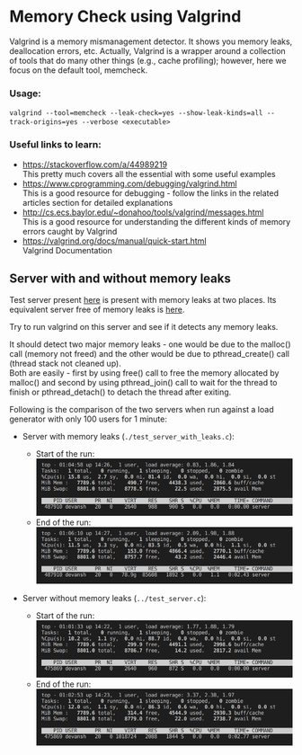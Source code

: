 # Memory Check using Valgrind

Valgrind is a memory mismanagement detector. It shows you memory leaks, deallocation errors, etc. Actually, Valgrind is a wrapper around a collection of tools that do many other things (e.g., cache profiling); however, here we focus on the default tool, memcheck.

### Usage:

```
valgrind --tool=memcheck --leak-check=yes --show-leak-kinds=all --track-origins=yes --verbose <executable>
```

### Useful links to learn:

- https://stackoverflow.com/a/44989219  
  This pretty much covers all the essential with some useful examples
- https://www.cprogramming.com/debugging/valgrind.html  
  This is a good resource for debugging - follow the links in the related articles section for detailed explanations
- http://cs.ecs.baylor.edu/~donahoo/tools/valgrind/messages.html  
  This is a good resource for understanding the different kinds of memory errors caught by Valgrind
- https://valgrind.org/docs/manual/quick-start.html  
  Valgrind Documentation

## Server with and without memory leaks

Test server present [here](./test_server_with_leaks.c) is present with memory leaks at two places. Its equivalent server free of memory leaks is [here](../test_server.c).

Try to run valgrind on this server and see if it detects any memory leaks.

It should detect two major memory leaks - one would be due to the malloc() call (memory not freed) and the other would be due to pthread_create() call (thread stack not cleaned up).  
Both are easily - first by using free() call to free the memory allocated by malloc() and second by using pthread_join() call to wait for the thread to finish or pthread_detach() to detach the thread after exiting.

Following is the comparison of the two servers when run against a load generator with only 100 users for 1 minute:

- Server with memory leaks (`./test_server_with_leaks.c`):

  - Start of the run: ![Server with memory leaks at Start](./with_leaks_start.png)
  - End of the run: ![Server with memory leaks at End](./with_leaks_end.png)

- Server without memory leaks (`../test_server.c`):
  - Start of the run: ![Server without memory leaks at Start](./without_leaks_start.png)
  - End of the run: ![Server without memory leaks at End](./without_leaks_end.png)
